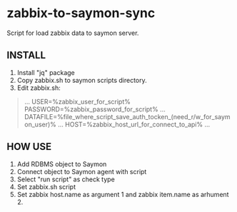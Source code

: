 # zabbix-to-saymon-sync
Script for load zabbix data to saymon server.

INSTALL
-----------------------------------
1. Install "jq" package
2. Copy zabbix.sh to saymon scripts directory.
3. Edit zabbix.sh:

>...
>USER=%zabbix_user_for_script%
>PASSWORD=%zabbix_password_for_script%
>...
>DATAFILE=%file_where_script_save_auth_tocken_(need_r/w_for_saymon_user)%
>...
>HOST=%zabbix_host_url_for_connect_to_api%
>...

HOW USE
-----------------------------------

1. Add RDBMS object to Saymon
2. Connect object to Saymon agent with script
3. Select "run script" as check type
4. Set zabbix.sh script
5. Set zabbix host.name as argument 1 and zabbix item.name as arhument 2.
